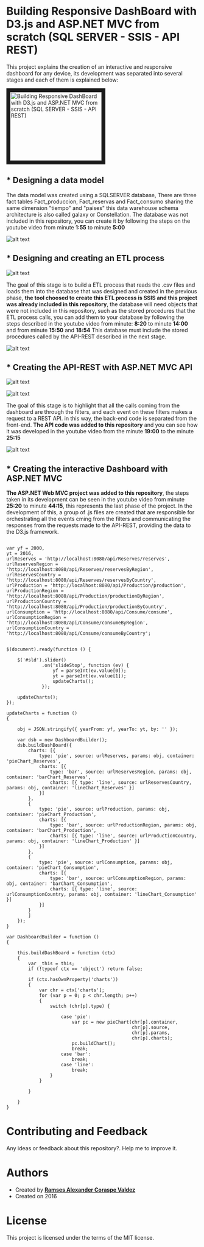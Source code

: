 # Building Responsive DashBoard with D3.js and ASP.NET MVC from scratch (SQL SERVER - SSIS - API REST)
This project explains the creation of an interactive and responsive dashboard for any device, its development was separated into several stages and each of them is explained below:

<a href="https://youtu.be/z0aLLAW52oA" target="_blank"><img src="https://wittline.github.io/D3JS-Dashboard/images/miniatura.PNG" 
alt="Building Responsive DashBoard with D3.js and ASP.NET MVC from scratch (SQL SERVER - SSIS - API REST)" width="240" height="180" border="10" /></a>

## * **Designing a data model**
The data model was created using a SQLSERVER database, There are three fact tables Fact_produccion, Fact_reservas and Fact_consumo sharing the same dimension "tiempo" and "paises" this data warehouse schema architecture is also called galaxy or Constellation. The database was not included in this repository, you can create it by following the steps on the youtube video from minute **1:55** to minute **5:00**

![alt text](https://wittline.github.io/D3JS-Dashboard/images/dwh.PNG)

## * **Designing and creating an ETL process**

![alt text](https://wittline.github.io/D3JS-Dashboard/images/ETL.PNG)

The goal of this stage is to build a ETL process that reads the .csv files and loads them into the database that was designed and created in the previous phase, **the tool choosed to create this ETL process is SSIS and this project was already included in this repository**, the database will need objects that were not included in this repository, such as the stored procedures that the ETL process calls, you can add them to your database by following the steps described in the youtube video from minute: **8:20** to minute **14:00** and from minute **15:50** and **18:54** This database must include the stored procedures called by the API-REST described in the next stage.

![alt text](https://wittline.github.io/D3JS-Dashboard/images/sp.PNG)

## * **Creating the API-REST with ASP.NET MVC API**

![alt text](https://wittline.github.io/D3JS-Dashboard/images/com.PNG)

![alt text](https://wittline.github.io/D3JS-Dashboard/images/mvc.jpg)

The goal of this stage is to highlight that all the calls coming from the dashboard are through the filters, and each event on these filters makes a request to a REST API. in this way, the back-end code is separated from the front-end. **The API code was added to this repository** and you can see how it was developed in the youtube video from the minute **19:00** to the minute **25:15**

![alt text](https://wittline.github.io/D3JS-Dashboard/images/apis.PNG)

## * **Creating the interactive Dashboard with ASP.NET MVC**

**The ASP.NET Web MVC project was added to this repository**, the steps taken in its development can be seen in the youtube video from minute **25:20** to minute **44:15**, this represents the last phase of the project. In the development of this, a group of .js files are created that are responsible for orchestrating all the events cming from the filters and communicating the responses from the requests made to the API-REST, providing the data to the D3.js framework.

```

var yf = 2000,
yt = 2016,
urlReserves = 'http://localhost:8080/api/Reserves/reserves',
urlReservesRegion = 'http://localhost:8080/api/Reserves/reservesByRegion',
urlReservesCountry = 'http://localhost:8080/api/Reserves/reservesByCountry',
urlProduction = 'http://localhost:8080/api/Production/production',
urlProductionRegion = 'http://localhost:8080/api/Production/productionByRegion',
urlProductionCountry = 'http://localhost:8080/api/Production/productionByCountry',
urlConsumption = 'http://localhost:8080/api/Consume/consume',
urlConsumptionRegion = 'http://localhost:8080/api/Consume/consumeByRegion',
urlConsumptionCountry = 'http://localhost:8080/api/Consume/consumeByCountry';


$(document).ready(function () {

    $('#sld').slider()
             .on('slideStop', function (ev) {
                 yf = parseInt(ev.value[0]);
                 yt = parseInt(ev.value[1]);
                 updateCharts();
             });

    updateCharts();
});

updateCharts = function ()
{

    obj = JSON.stringify({ yearFrom: yf, yearTo: yt, by: '' });

    var dsb = new DashboardBuilder();
    dsb.buildDashBoard({
        charts: [{
            type: 'pie', source: urlReserves, params: obj, container: 'pieChart_Reserves',
            charts: [{
                type: 'bar', source: urlReservesRegion, params: obj, container: 'barChart_Reserves',
                charts: [{ type: 'line', source: urlReservesCountry, params: obj, container: 'lineChart_Reserves' }]
            }]
        },
        {
            type: 'pie', source: urlProduction, params: obj, container: 'pieChart_Production',
            charts: [{
                type: 'bar', source: urlProductionRegion, params: obj, container: 'barChart_Production',
                charts: [{ type: 'line', source: urlProductionCountry, params: obj, container: 'lineChart_Production' }]
            }]
        },
        {
            type: 'pie', source: urlConsumption, params: obj, container: 'pieChart_Consumption',
            charts: [{
                type: 'bar', source: urlConsumptionRegion, params: obj, container: 'barChart_Consumption',
                charts: [{ type: 'line', source: urlConsumptionCountry, params: obj, container: 'lineChart_Consumption' }]
            }]
        }
        ]
    });
}

```

```
var DashboardBuilder = function ()
{
  
    this.buildDashBoard = function (ctx)
    {       
        var _this = this;
        if (!typeof ctx == 'object') return false;

        if (ctx.hasOwnProperty('charts'))
        {
            var chr = ctx['charts'];
            for (var p = 0; p < chr.length; p++)
            {
                switch (chr[p].type) {
                     
                    case 'pie':
                        var pc = new pieChart(chr[p].container,
                                              chr[p].source,
                                              chr[p].params,
                                              chr[p].charts);
                        pc.buildChart();
                        break;
                    case 'bar':
                        break;
                    case 'line':
                        break;
                }
            }

        }

    }
}

```

# Contributing and Feedback
Any ideas or feedback about this repository?. Help me to improve it.

# Authors
- Created by <a href="https://www.linkedin.com/in/ramsescoraspe"><strong>Ramses Alexander Coraspe Valdez</strong></a>
- Created on 2016

# License
This project is licensed under the terms of the MIT license.
